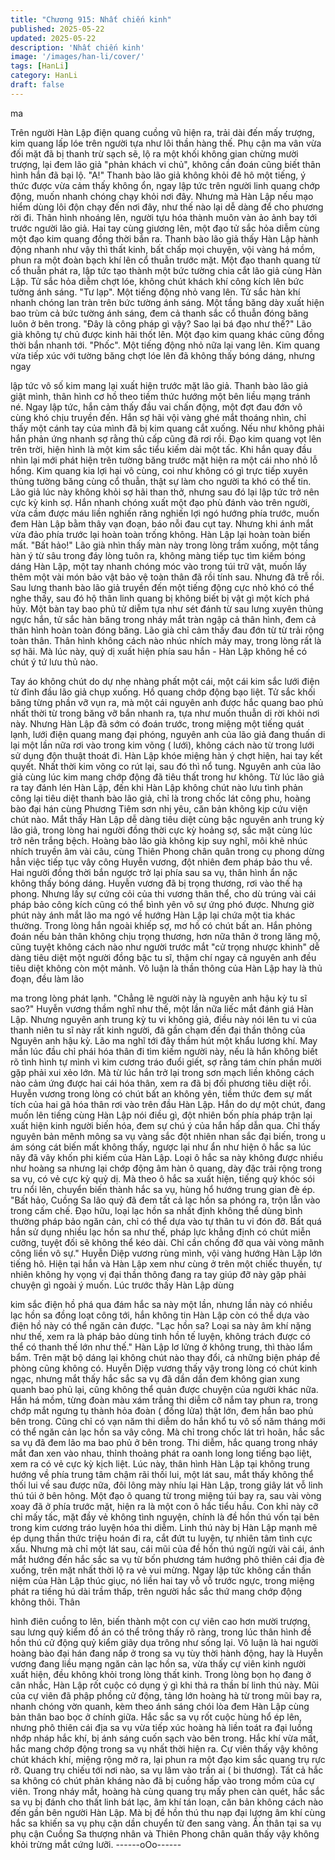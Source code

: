 ```yaml
---
title: "Chương 915: Nhất chiến kinh"
published: 2025-05-22
updated: 2025-05-22
description: 'Nhất chiến kinh'
image: '/images/han-li/cover/'
tags: [HanLi]
category: HanLi
draft: false
---
```


ma

Trên người Hàn Lập điện quang cuồng vũ hiện ra, trải dài đến
mấy trượng, kim quang lấp lóe trên người tựa như lôi thần hàng
thế. Phụ cận ma vân vừa đối mặt đã bị thanh trừ sạch sẽ, lộ ra
một khối không gian chừng mười trượng, lại đem lão giả "phản
khách vi chủ", không cần đoán cũng biết thân hình hắn đã bại lộ.
"A!" Thanh bào lão giả không khỏi đê hô một tiếng, ý thức được
vừa cảm thấy không ổn, ngay lập tức trên người linh quang chớp
động, muốn nhanh chóng chạy khỏi nơi đây. Nhưng mà Hàn Lập
nếu mạo hiểm dùng lôi độn chạy đến nơi đây, như thế nào lại dễ
dàng để cho phương rời đi. Thân hình nhoáng lên, người tựu hóa
thành muôn vàn ảo ảnh bay tới trước người lão giả. Hai tay cùng
giương lên, một đạo tử sắc hỏa diễm cùng một đạo kim quang
đồng thời bắn ra. Thanh bào lão giả thấy Hàn Lập hành động
nhanh như vậy thì thất kinh, bất chấp mọi chuyện, vội vàng há
mồm, phun ra một đoàn bạch khí lên cổ thuẫn trước mặt. Một đạo
thanh quang từ cổ thuẫn phát ra, lập tức tạo thành một bức tường
chia cắt lão giả cùng Hàn Lập.
Tử sắc hỏa diễm chợt lóe, không chút khách khí công kích lên
bức tường ánh sáng. "Tư lạp". Một tiếng động nhỏ vang lên. Tử
sắc hàn khí nhanh chóng lan tràn trên bức tường ánh sáng. Một
tầng băng dày xuất hiện bao trùm cả bức tường ánh sáng, đem
cả thanh sắc cổ thuẫn đóng băng luôn ở bên trong.
"Đây là công pháp gì vậy? Sao lại bá đạo như thế?" Lão già
không tự chủ được kinh hãi thốt lên.
Một đạo kim quang khác cũng đồng thời bắn nhanh tới. "Phốc".
Một tiếng động nhỏ nữa lại vang lên. Kim quang vừa tiếp xúc với
tường băng chợt lóe lên đã không thấy bóng dáng, nhưng ngay

lập tức vô số kim mang lại xuất hiện trước mặt lão giả. Thanh bào
lão giả giật mình, thân hình cơ hồ theo tiềm thức hướng một bên
liều mạng tránh né. Ngay lập tức, hắn cảm thấy đầu vai chấn
động, một đợt đau đớn vô cùng khó chịu truyền đến.
Hắn sợ hãi vội vàng ghé mắt thoáng nhìn, chỉ thấy một cánh tay
của mình đã bị kim quang cắt xuống. Nếu như không phải hắn
phản ứng nhanh sợ rằng thủ cấp cũng đã rơi rồi. Đạo kim quang
vọt lên trên trời, hiện hình là một kim sắc tiểu kiếm dài một tấc.
Khi hắn quay đầu nhìn lại mới phát hiện trên tường băng trước
mặt hiện ra một cái nho nhỏ lỗ hổng. Kim quang kia lợi hại vô
cùng, coi như không có gì trực tiếp xuyên thủng tường băng cùng
cổ thuẫn, thật sự làm cho người ta khó có thể tin. Lão giả lúc này
không khỏi sợ hãi than thở, nhưng sau đó lại lập tức trở nên cực
kỳ kinh sợ.
Hắn nhanh chóng xuất một đạo phù đánh vào trên người, vừa
cầm được máu liền nghiến răng nghiến lợi ngó hướng phía trước,
muốn đem Hàn Lập bằm thây vạn đoạn, báo nỗi đau cụt tay.
Nhưng khi ánh mắt vừa đảo phía trước lại hoàn toàn trống không.
Hàn Lập lại hoàn toàn biến mất.
"Bất hảo!" Lão già nhìn thấy màn này trong lòng trầm xuống, một
tầng hàn ý từ sâu trong đáy lòng tuôn ra, không màng tiếp tục tìm
kiếm bóng dáng Hàn Lập, một tay nhanh chóng móc vào trong túi
trữ vật, muốn lấy thêm một vài món bảo vật bảo vệ toàn thân đã
rồi tính sau.
Nhưng đã trễ rồi.
Sau lưng thanh bào lão giả truyền đến một tiếng động cực nhỏ
khó có thể nghe thấy, sau đó hộ thân linh quang bị không biết bị
vật gì một kích phá hủy. Một bàn tay bao phủ tử diễm tựa như sét
đánh từ sau lưng xuyên thủng ngực hắn, tử sắc hàn băng trong
nháy mắt tràn ngập cả thân hình, đem cả thân hình hoàn toàn
đóng băng. Lão già chỉ cảm thấy đau đớn từ từ trải rộng toàn
thân. Thân hình không cách nào nhúc nhích mảy may, trong lòng
rất là sợ hãi. Mà lúc này, quỷ dị xuất hiện phía sau hắn - Hàn Lập
không hề có chút ý tứ lưu thủ nào.

Tay áo không chút do dự nhẹ nhàng phất một cái, một cái kim sắc
lưới điện từ đỉnh đầu lão giả chụp xuống. Hồ quang chớp động
bạo liệt. Tử sắc khối băng từng phần vỡ vụn ra, mà một cái
nguyên anh được hắc quang bao phủ nhất thời từ trong băng vỡ
bắn nhanh ra, tựa như muốn thuẫn di rời khỏi nơi này. Nhưng
Hàn Lập đã sớm có đoán trước, trong miệng một tiếng quát lạnh,
lưới điện quang mang đại phóng, nguyên anh của lão giả đang
thuấn di lại một lần nữa rơi vào trong kim võng ( lưới), không cách
nào từ trong lưới sử dụng độn thuật thoát đi.
Hàn Lập khóe miệng hàn ý chợt hiện, hai tay kết quyết. Nhất thời
kim võng co rút lại, sau đó thì nổ tung. Nguyên anh của lão giả
cùng lúc kim mang chớp động đã tiêu thất trong hư không.
Từ lúc lão giả ra tay đánh lén Hàn Lập, đến khi Hàn Lập không
chút nào lưu tình phản công lại tiêu diệt thanh bào lão giả, chỉ là
trong chốc lát công phu, hoàng bào đại hán cùng Phương Tiêm
sơn nhị yêu, căn bản không kịp cứu viện chút nào. Mắt thấy Hàn
Lập dễ dàng tiêu diệt cùng bậc nguyên anh trung kỳ lão giả, trong
lòng hai người đồng thời cực kỳ hoảng sợ, sắc mặt cùng lúc trở
nên trắng bệch.
Hoàng bào lão già không kịp suy nghĩ, môi khẽ nhúc nhích truyền
âm vài câu, cùng Thiên Phong chân quân trong cụ phong dừng
hẳn việc tiếp tục vây công Huyễn vương, đột nhiên đem pháp bảo
thu về. Hai người đồng thời bắn ngược trở lại phía sau sa vụ,
thân hình ẩn nặc không thấy bóng dáng.
Huyễn vương đã bị trọng thương, rơi vào thế hạ phong. Nhưng
lấy sự cứng cỏi của thi vương thân thể, cho dù trúng vài cái pháp
bảo công kích cũng có thể bình yên vô sự ứng phó được. Nhưng
giờ phút này ánh mắt lão ma ngó về hướng Hàn Lập lại chứa một
tia khác thường. Trong lòng hắn ngoài khiếp sợ, mơ hồ có chút
bất an. Hắn phỏng đoán nếu bản thân không chịu trọng thương,
hơn nữa thân ở trong lăng mộ, cũng tuyệt không cách nào như
người trước mắt "cử trọng nhược khinh" dễ dàng tiêu diệt một
người đồng bậc tu sĩ, thậm chí ngay cả nguyên anh đều tiêu diệt
không còn một mảnh.
Vô luận là thần thông của Hàn Lập hay là thủ đoạn, đều làm lão

ma trong lòng phát lạnh. "Chẳng lẽ người này là nguyên anh hậu
kỳ tu sĩ sao?" Huyễn vương thầm nghĩ như thế, một lần nữa liếc
mắt đánh giá Hàn Lập. Nhưng nguyên anh trung kỳ tu vi không
giả, điều này nói lên tu vi của thanh niên tu sĩ này rất kinh người,
đã gần chạm đến đại thần thông của Nguyên anh hậu kỳ.
Lão ma nghĩ tới đây thầm hút một khẩu lương khí. May mắn lúc
đầu chỉ phái hóa thân đi tìm kiếm người này, nếu là hắn không
biết rõ tình hình tự mình vì kim cương tráo đuổi giết, sợ rằng tám
chín phần mười gặp phải xui xẻo lớn. Mà từ lúc hắn trở lại trong
sơn mạch liền không cách nào cảm ứng được hai cái hóa thân,
xem ra đã bị đối phương tiêu diệt rồi.
Huyễn vương trong lòng có chút bất an không yên, tiềm thức đem
sự mất tích của hai gã hóa thân rơi vào trên đầu Hàn Lập. Hắn do
dự một chút, đang muốn lên tiếng cùng Hàn Lập nói điều gì, đột
nhiên bốn phía pháp trận lại xuất hiện kinh người biến hóa, đem
sự chú ý của hắn hấp dẫn qua.
Chỉ thấy nguyên bản mênh mông sa vụ vàng sắc đột nhiên nhan
sắc đại biến, trong u ám sóng cát biến mất không thấy, ngược lại
như ẩn như hiện ô hắc sa lúc nãy đã vây khốn phi kiếm của Hàn
Lập. Loại ô hắc sa này không được nhiều như hoàng sa nhưng lại
chớp động âm hàn ô quang, dày đặc trải rộng trong sa vụ, có vẻ
cực kỳ quỷ dị. Mà theo ô hắc sa xuất hiện, tiếng quỷ khóc sói tru
nổi lên, chuyển biến thành hắc sa vụ, hùng hổ hướng trung gian
đè ép.
"Bất hảo, Cuồng Sa lão quỷ đã đem tất cả lạc hồn sa phóng ra,
trộn lẫn vào trong cấm chế. Đạo hữu, loại lạc hồn sa nhất định
không thể dùng bình thường pháp bảo ngăn cản, chỉ có thể dựa
vào tự thân tu vi đón đỡ. Bất quá hắn sử dụng nhiều lạc hồn sa
như thế, pháp lực khẳng định có chút miễn cưỡng, tuyệt đối sẽ
không thể kéo dài. Chỉ cần chống đỡ qua vài vòng mãnh công liền
vô sự." Huyễn Diệp vương rùng mình, vội vàng hướng Hàn Lập
lớn tiếng hô.
Hiện tại hắn và Hàn Lập xem như cùng ở trên một chiếc thuyền,
tự nhiên không hy vọng vị đại thần thông đang ra tay giúp đỡ này
gặp phải chuyện gì ngoài ý muốn. Lúc trước thấy Hàn Lập dùng

kim sắc điện hồ phá qua đám hắc sa này một lần, nhưng lần này
có nhiều lạc hồn sa đồng loạt công tới, hắn không tin Hàn Lập
còn có thể dựa vào điện hồ này có thể ngăn cản được.
"Lạc hồn sa? Loại sa này âm khí nặng như thế, xem ra là pháp
bảo dùng tinh hồn tế luyện, không trách được có thể có thanh thế
lớn như thế." Hàn Lập lơ lửng ở không trung, thì thào lẩm bẩm.
Trên mặt bộ dáng lại không chút nào thay đổi, cả những biện
pháp đề phòng cũng không có.
Huyễn Diệp vương thấy vậy trong lòng có chút kinh ngạc, nhưng
mắt thấy hắc sắc sa vụ đã dần dần đem không gian xung quanh
bao phủ lại, cũng không thể quản được chuyện của người khác
nữa. Hắn há mồm, từng đoàn màu xám trắng thi diễm cỡ nắm tay
phun ra, trong chớp mắt ngưng tụ thành hỏa đoàn ( đống lửa) thật
lớn, đem hắn bao phủ bên trong. Cũng chỉ có vạn năm thi diễm
do hắn khổ tu vô số năm tháng mới có thể ngăn cản lạc hồn sa
vây công.
Mà chỉ trong chốc lát trì hoãn, hắc sắc sa vụ đã đem lão ma bao
phủ ở bên trong. Thi diễm, hắc quang trong nháy mắt đan xen
vào nhau, thỉnh thoảng phát ra oanh long long tiếng bạo liệt, xem
ra có vẻ cực kỳ kịch liệt. Lúc này, thân hình Hàn Lập tại không
trung hướng về phía trung tâm chậm rãi thối lui, một lát sau, mắt
thấy không thể thối lui về sau được nữa, đôi lông mày nhíu lại
Hàn Lập, trong giây lát vỗ linh thú túi ở bên hông. Một đạo ô
quang từ trong miệng túi bay ra, sau vài vòng xoay đã ở phía
trước mặt, hiện ra là một con ô hắc tiểu hầu.
Con khỉ này cỡ chỉ mấy tấc, mặt đầy vẻ không tình nguyện, chính
là đề hồn thú vốn tại bên trong kim cương tráo luyện hóa thi diễm.
Linh thú này bị Hàn Lập mạnh mẽ ép dụng thần thức triệu hoán đi
ra, cắt đứt tu luyện, tự nhiên tâm tình cực xấu. Nhưng mà chỉ một
lát sau, cái mũi của đề hồn thú ngửi ngửi vài cái, ánh mắt hướng
đến hắc sắc sa vụ từ bốn phương tám hướng phô thiên cái địa đè
xuống, trên mặt nhất thời lộ ra vẻ vui mừng.
Ngay lập tức không cần thần niệm của Hàn Lập thúc giục, nó liền
hai tay vỗ vỗ trước ngực, trong miệng phát ra tiếng hú dài trầm
thấp, trên người hắc sắc thứ mang chớp động không thôi. Thân

hình điên cuồng to lên, biến thành một con cự viên cao hơn mười
trượng, sau lưng quỷ kiểm đồ án có thể trông thấy rõ ràng, trong
lúc thân hình đề hồn thú cử động quỷ kiểm giãy dụa trông như
sống lại. Vô luận là hai người hoàng bào đại hán đang nấp ở
trong sa vụ tùy thời hành động, hay là Huyễn vương đang liều
mạng ngăn cản lạc hồn sa, vừa thấy cự viên kinh người xuất
hiện, đều không khỏi trong lòng thất kinh.
Trong lòng bọn họ đang ở cân nhắc, Hàn Lập rốt cuộc có dụng ý
gì khi thả ra thần bí linh thú này. Mũi của cự viên đã phập phồng
cử động, tảng lớn hoàng hà từ trong mũi bay ra, nhanh chóng
vờn quanh, kèm theo ánh sáng chói lòa đem Hàn Lập cùng bản
thân bao bọc ở chính giữa. Hắc sắc sa vụ rốt cuộc hùng hổ ép
lên, nhưng phô thiên cái địa sa vụ vừa tiếp xúc hoàng hà liền toát
ra đại luồng nhớp nháp hắc khí, bị ánh sáng cuốn sạch vào bên
trong. Hắc khí vừa mất, hắc mang chớp động trong sa vụ nhất
thời hiện ra. Cự viên thấy vậy không chút khách khí, miệng rộng
mở ra, lại phun ra một đạo kim sắc quang trụ rực rỡ.
Quang trụ chiếu tới nơi nào, sa vụ lâm vào trần ai ( bi thương).
Tất cả hắc sa không có chút phản kháng nào đã bị cuồng hấp vào
trong mồm của cự viên. Trong nháy mắt, hoàng hà cùng quang
trụ mấy phen càn quét, hắc sắc sa vụ bị đánh cho thất linh bát lạc,
âm khí tán loạn, căn bản không cách nào đến gần bên người Hàn
Lập. Mà bị đề hồn thú thu nạp đại lượng âm khí cùng hắc sa
khiến sa vụ phụ cận dần chuyển từ đen sang vàng. Ẩn thân tại sa
vụ phụ cận Cuồng Sa thượng nhân và Thiên Phong chân quân
thấy vậy không khỏi trừng mắt cứng lưỡi.
------oOo------
